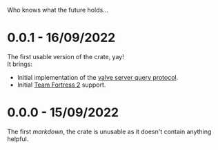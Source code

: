 
Who knows what the future holds...

# 0.0.1 - 16/09/2022
The first usable version of the crate, yay!  
It brings:
- Initial implementation of the [valve server query protocol](https://developer.valvesoftware.com/wiki/Server_queries).
- Initial [Team Fortress 2](https://en.wikipedia.org/wiki/Team_Fortress_2) support.

# 0.0.0 - 15/09/2022
The first *markdown*, the crate is unusable as it doesn't contain anything helpful.
